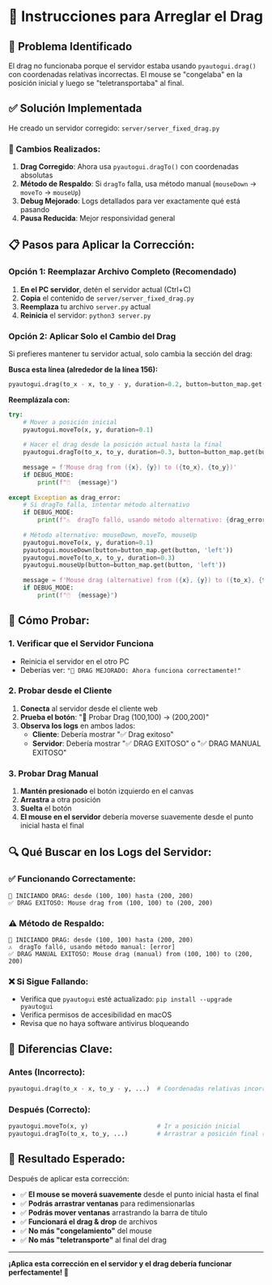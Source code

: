 # 🔧 Instrucciones para Arreglar el Drag

## 🚨 Problema Identificado

El drag no funcionaba porque el servidor estaba usando `pyautogui.drag()` con coordenadas relativas incorrectas. El mouse se "congelaba" en la posición inicial y luego se "teletransportaba" al final.

## ✅ Solución Implementada

He creado un servidor corregido: `server/server_fixed_drag.py`

### 🔧 Cambios Realizados:

1. **Drag Corregido**: Ahora usa `pyautogui.dragTo()` con coordenadas absolutas
2. **Método de Respaldo**: Si `dragTo` falla, usa método manual (`mouseDown` → `moveTo` → `mouseUp`)
3. **Debug Mejorado**: Logs detallados para ver exactamente qué está pasando
4. **Pausa Reducida**: Mejor responsividad general

## 📋 Pasos para Aplicar la Corrección:

### **Opción 1: Reemplazar Archivo Completo (Recomendado)**

1. **En el PC servidor**, detén el servidor actual (Ctrl+C)
2. **Copia** el contenido de `server/server_fixed_drag.py`
3. **Reemplaza** tu archivo `server.py` actual
4. **Reinicia** el servidor: `python3 server.py`

### **Opción 2: Aplicar Solo el Cambio del Drag**

Si prefieres mantener tu servidor actual, solo cambia la sección del drag:

**Busca esta línea (alrededor de la línea 156):**
```python
pyautogui.drag(to_x - x, to_y - y, duration=0.2, button=button_map.get(button, 'left'))
```

**Reemplázala con:**
```python
try:
    # Mover a posición inicial
    pyautogui.moveTo(x, y, duration=0.1)
    
    # Hacer el drag desde la posición actual hasta la final
    pyautogui.dragTo(to_x, to_y, duration=0.3, button=button_map.get(button, 'left'))
    
    message = f'Mouse drag from ({x}, {y}) to ({to_x}, {to_y})'
    if DEBUG_MODE:
        print(f"🖱️  {message}")
        
except Exception as drag_error:
    # Si dragTo falla, intentar método alternativo
    if DEBUG_MODE:
        print(f"⚠️  dragTo falló, usando método alternativo: {drag_error}")
    
    # Método alternativo: mouseDown, moveTo, mouseUp
    pyautogui.moveTo(x, y, duration=0.1)
    pyautogui.mouseDown(button=button_map.get(button, 'left'))
    pyautogui.moveTo(to_x, to_y, duration=0.3)
    pyautogui.mouseUp(button=button_map.get(button, 'left'))
    
    message = f'Mouse drag (alternative) from ({x}, {y}) to ({to_x}, {to_y})'
    if DEBUG_MODE:
        print(f"🖱️  {message}")
```

## 🧪 Cómo Probar:

### **1. Verificar que el Servidor Funciona**
- Reinicia el servidor en el otro PC
- Deberías ver: `"🤏 DRAG MEJORADO: Ahora funciona correctamente!"`

### **2. Probar desde el Cliente**
1. **Conecta** al servidor desde el cliente web
2. **Prueba el botón**: "🧪 Probar Drag (100,100) → (200,200)"
3. **Observa los logs** en ambos lados:
   - **Cliente**: Debería mostrar "✅ Drag exitoso"
   - **Servidor**: Debería mostrar "✅ DRAG EXITOSO" o "✅ DRAG MANUAL EXITOSO"

### **3. Probar Drag Manual**
1. **Mantén presionado** el botón izquierdo en el canvas
2. **Arrastra** a otra posición
3. **Suelta** el botón
4. **El mouse en el servidor** debería moverse suavemente desde el punto inicial hasta el final

## 🔍 Qué Buscar en los Logs del Servidor:

### ✅ **Funcionando Correctamente:**
```
🤏 INICIANDO DRAG: desde (100, 100) hasta (200, 200)
✅ DRAG EXITOSO: Mouse drag from (100, 100) to (200, 200)
```

### ⚠️ **Método de Respaldo:**
```
🤏 INICIANDO DRAG: desde (100, 100) hasta (200, 200)
⚠️  dragTo falló, usando método manual: [error]
✅ DRAG MANUAL EXITOSO: Mouse drag (manual) from (100, 100) to (200, 200)
```

### ❌ **Si Sigue Fallando:**
- Verifica que `pyautogui` esté actualizado: `pip install --upgrade pyautogui`
- Verifica permisos de accesibilidad en macOS
- Revisa que no haya software antivirus bloqueando

## 🎯 Diferencias Clave:

### **Antes (Incorrecto):**
```python
pyautogui.drag(to_x - x, to_y - y, ...)  # Coordenadas relativas incorrectas
```

### **Después (Correcto):**
```python
pyautogui.moveTo(x, y)                   # Ir a posición inicial
pyautogui.dragTo(to_x, to_y, ...)        # Arrastrar a posición final (absoluta)
```

## 🚀 Resultado Esperado:

Después de aplicar esta corrección:

- ✅ **El mouse se moverá suavemente** desde el punto inicial hasta el final
- ✅ **Podrás arrastrar ventanas** para redimensionarlas
- ✅ **Podrás mover ventanas** arrastrando la barra de título
- ✅ **Funcionará el drag & drop** de archivos
- ✅ **No más "congelamiento"** del mouse
- ✅ **No más "teletransporte"** al final del drag

---

**¡Aplica esta corrección en el servidor y el drag debería funcionar perfectamente! 🎉**
